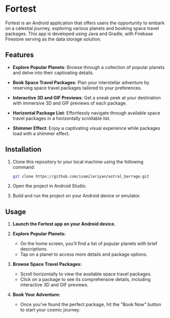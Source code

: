 # Fortest

Fortest is an Android application that offers users the opportunity to embark on a celestial journey, exploring various planets and booking space travel packages. This app is developed using Java and Gradle, with Firebase Firestore serving as the data storage solution.

## Features

- **Explore Popular Planets**: Browse through a collection of popular planets and delve into their captivating details.

- **Book Space Travel Packages**: Plan your interstellar adventure by reserving space travel packages tailored to your preferences.

- **Interactive 3D and GIF Previews**: Get a sneak peek at your destination with immersive 3D and GIF previews of each package.

- **Horizontal Package List**: Effortlessly navigate through available space travel packages in a horizontally scrollable list.

- **Shimmer Effect**: Enjoy a captivating visual experience while packages load with a shimmer effect.

## Installation

1. Clone this repository to your local machine using the following command:

   ```bash
   git clone https://github.com/isamilariyan/astral_barrage.git
2. Open the project in Android Studio.
3. Build and run the project on your Android device or emulator.

## Usage

1. **Launch the Fortest app on your Android device.**

2. **Explore Popular Planets:**

   - On the home screen, you'll find a list of popular planets with brief descriptions.
   - Tap on a planet to access more details and package options.

3. **Browse Space Travel Packages:**

   - Scroll horizontally to view the available space travel packages.
   - Click on a package to see its comprehensive details, including interactive 3D and GIF previews.

4. **Book Your Adventure:**

   - Once you've found the perfect package, hit the "Book Now" button to start your cosmic journey.

